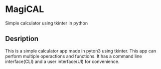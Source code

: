 # MagiCAL
Simple calculator using tkinter in python

## Desription
This is a simple calculator app made in pyton3 using tkinter. This app can perform multiple operactions and functions. It has a command line interface(CLI) and a user interface(UI) for convenience.
